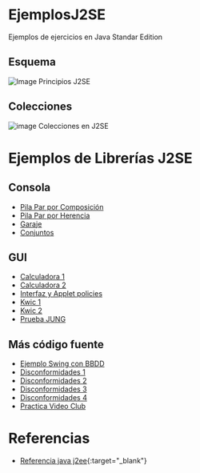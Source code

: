 # EjemplosJ2SE
Ejemplos de ejercicios en Java Standar Edition

## Esquema
![Image Principios J2SE](https://i.pinimg.com/originals/4c/02/09/4c0209e67b222509e094018cfdeca04e.jpg)

## Colecciones
![image Colecciones en J2SE](https://i.pinimg.com/originals/ca/ff/64/caff64b0af5ca89b0ee44b8976174b4b.jpg)

# Ejemplos de Librerías J2SE

## Consola
* [Pila Par por Composición](bea/PilaInterfazComposicion/)
* [Pila Par por Herencia](bea/PilaInterfazHerencia/)
* [Garaje](bea/garaje/)
* [Conjuntos](bea/CONJUNTO/)

## GUI
* [Calculadora 1](bea/CalculadoraFlowLayout/)
* [Calculadora 2](bea/CalculadoraGridLayout/)
* [Interfaz y Applet policies](alef/UNED_2012/Prueba_interfaz/)
* [Kwic 1](bea/kwic/)
* [Kwic 2](bea/prKWIC/)
* [Prueba JUNG](bea/PruebaJUNG/)

## Más código fuente
* [Ejemplo Swing con BBDD](bea/comercio/)
* [Disconformidades 1](bea/Disconformidades_j2se/)
* [Disconformidades 2](bea/disconformidades_j2se2/)
* [Disconformidades 3](bea/Disconformidades_grego/)
* [Disconformidades 4](bea/Disconformidades_Maria/)
* [Practica Video Club](bea/PracticaVideoClub/)

# Referencias
* [Referencia java j2ee](https://docs.oracle.com/javaee/7/tutorial/index.html){:target="_blank"}